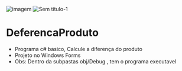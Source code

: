 ![imagem](https://user-images.githubusercontent.com/25933386/116760987-d6706c00-a9ec-11eb-9e2e-7dd29296c4c3.jpg)
![Sem título-1](https://user-images.githubusercontent.com/25933386/116766876-3b36c100-aa03-11eb-86a6-8376e10928c7.png)



# DeferencaProduto
- Programa c# basico, Calcule a diferença do produto
- Projeto no  Windows Forms
- Obs: Dentro da subpastas obj/Debug , tem o programa executavel

